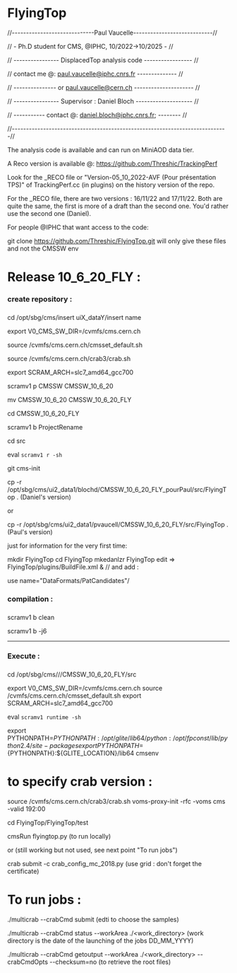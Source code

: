 # FlyingTop
//-----------------------------Paul Vaucelle----------------------------//

//   -  Ph.D student for CMS, @IPHC, 10/2022->10/2025    -   //

//   ----------------           DisplacedTop analysis code      -----------------           //

// contact me @: paul.vaucelle@iphc.cnrs.fr -------------- //

// --------------- or paul.vaucelle@cern.ch      ---------------------      //

// ---------------- Supervisor : Daniel Bloch  --------------------   //

// ----------- contact @: <daniel.bloch@iphc.cnrs.fr>; -------- //

//----------------------------------------------------------------------------//

The analysis code is available and can run on MiniAOD data tier.

A Reco version is available @: https://github.com/Threshic/TrackingPerf

Look for the _RECO file or "Version-05_10_2022-AVF (Pour présentation TPS)" of TrackingPerf.cc (in plugins) on the history version of the repo.

For the _RECO file, there are two versions : 16/11/22 and 17/11/22. Both are quite the same, the first is more of a draft than the second one. You'd rather use the second one (Daniel).

For people @IPHC that want access to the code:

git clone https://github.com/Threshic/FlyingTop.git will only give these files and not the CMSSW env

# Release 10_6_20_FLY : 

###
### create repository :
###

cd /opt/sbg/cms/insert uiX_dataY/insert name

export V0_CMS_SW_DIR=/cvmfs/cms.cern.ch

source /cvmfs/cms.cern.ch/cmsset_default.sh

source /cvmfs/cms.cern.ch/crab3/crab.sh 

export SCRAM_ARCH=slc7_amd64_gcc700

scramv1 p CMSSW CMSSW_10_6_20

mv CMSSW_10_6_20 CMSSW_10_6_20_FLY

cd CMSSW_10_6_20_FLY

scramv1 b ProjectRename

cd src

eval  `scramv1 r -sh`

git cms-init

 cp -r /opt/sbg/cms/ui2_data1/blochd/CMSSW_10_6_20_FLY_pourPaul/src/FlyingTop . (Daniel's version)
 
 or
 
cp -r /opt/sbg/cms/ui2_data1/pvaucell/CMSSW_10_6_20_FLY/src/FlyingTop . (Paul's version)

just for information for the very first time:

mkdir FlyingTop
cd FlyingTop
mkedanlzr FlyingTop
edit => FlyingTop/plugins/BuildFile.xml & // and add :

use name="DataFormats/PatCandidates"/

###
### compilation :
###

scramv1 b clean

scramv1 b -j6 

-----------------------------------

###
### Execute :
###

cd /opt/sbg/cms/<insert uiX_dataY>/<insert name>/CMSSW_10_6_20_FLY/src

export V0_CMS_SW_DIR=/cvmfs/cms.cern.ch
source /cvmfs/cms.cern.ch/cmsset_default.sh
export SCRAM_ARCH=slc7_amd64_gcc700

eval `scramv1 runtime -sh`

export PYTHONPATH=$PYTHONPATH:/opt/glite/lib64/python:/opt/fpconst/lib/python2.4/site-packages
export PYTHONPATH=${PYTHONPATH}:${GLITE_LOCATION}/lib64
cmsenv

# to specify crab version :
source /cvmfs/cms.cern.ch/crab3/crab.sh 
voms-proxy-init -rfc -voms cms -valid 192:00

cd FlyingTop/FlyingTop/test

cmsRun flyingtop.py (to run locally)
  
 or (still working but not used, see next point "To run jobs")
  
 crab submit -c crab_config_mc_2018.py (use grid : don't forget the certificate)
 
# To run jobs :

./multicrab --crabCmd submit (edti to choose the samples)

./multicrab --crabCmd status --workArea ./<work_directory>   (work directory is the date of the launching of the jobs DD_MM_YYYY)

./multicrab --crabCmd getoutput --workArea ./<work_directory> --crabCmdOpts --checksum=no  (to retrieve the root files)










